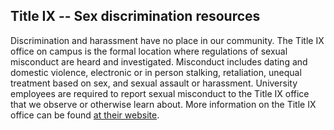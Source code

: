 ## Title IX -- Sex discrimination resources

Discrimination and harassment have no place in our community. The Title IX office on campus is the formal location where regulations of sexual misconduct are heard and investigated. Misconduct includes dating and domestic violence, electronic or in person stalking, retaliation, unequal treatment based on sex, and sexual assault or harassment. University employees are required to report sexual misconduct to the Title IX office that we observe or otherwise learn about. More information on the Title IX office can be found [at their website](https://www.southalabama.edu/departments/studentaffairs/titlenine/). 